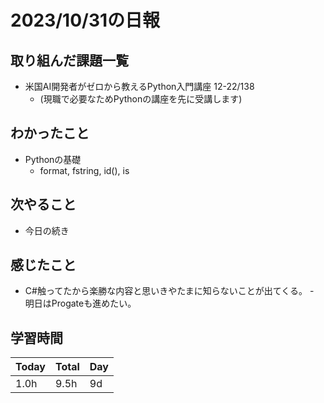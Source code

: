 # 2023/10/31の日報

## 取り組んだ課題一覧

- 米国AI開発者がゼロから教えるPython入門講座 12-22/138
  - (現職で必要なためPythonの講座を先に受講します)

## わかったこと

- Pythonの基礎
  - format, fstring, id(), is

## 次やること

- 今日の続き

## 感じたこと

- C#触ってたから楽勝な内容と思いきやたまに知らないことが出てくる。
-　明日はProgateも進めたい。

## 学習時間

|Today|Total|Day|
|-|-|-|
|1.0h|9.5h|9d|
